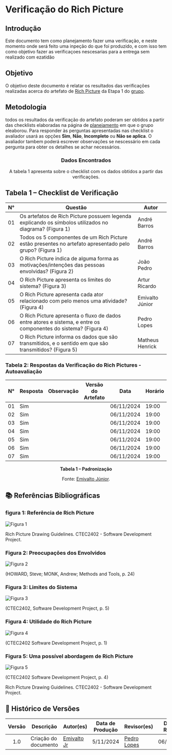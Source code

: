 # Verificação do Rich Picture



## Introdução

Este documento tem como planejamento fazer uma verificação, e neste momento onde será feito uma inpeção do que foi produzido, e com isso tem como objetivo fazer as verificaçoes nescesarias para a entrega sem realizado com ezatidão



## Objetivo

O objetivo deste documento é relatar os resultados das verificações realizadas acerca do artefato de [Rich Picture](https://requisitos-de-software.github.io/2024.2-MeuSUSDigital/pre-rastreabilidade/rich-picture/) da Etapa 1 do [grupo](https://requisitos-de-software.github.io/2024.2-MeuSUSDigital/).



## Metodologia

todos os resultados da verificação do artefato poderam ser obtidos a partir das checklists elaboradas na página de [planejamento](https://requisitos-de-software.github.io/2024.2-MeuSUSDigital/planejamento/cronograma-planejamento/) em que o grupo eleaborou. Para responder às perguntas apresentadas nas checklist o avaliador usará as opções **Sim**, **Não**, **Incompleto** ou **Não se aplica**. O avaliador tambem poderá escrever observações se nescessário em cada pergunta para obter os detalhes se achar necessários.



<center>

### Dados Encontrados

A tabela 1 apresenta sobre o checklist com os dados obtidos a partir das verificações. 

</center>



## Tabela 1 – Checklist de Verificação

| N° |                      Questão                          | Autor |
|----|-------------------------------------------------------|-------|
| 01 | Os artefatos de Rich Picture possuem legenda explicando os símbolos utilizados no diagrama? (Figura 1)| André Barros |
| 02 | Todos os 5 componentes de um Rich Picture estão presentes no artefato apresentado pelo grupo? (Figura 1) | André Barros |
| 03 | O Rich Picture indica de alguma forma as motivações/intenções das pessoas envolvidas? (Figura 2) | João Pedro |
| 04 | O Rich Picture apresenta os limites do sistema? (Figura 3) | Artur Ricardo |
| 05 | O Rich Picture apresenta cada ator relacionado com pelo menos uma atividade? (Figura 4)| Emivalto Júnior |
| 06 | O Rich Picture apresenta o fluxo de dados entre atores e sistema, e entre os componentes do sistema? (Figura 4) | Pedro Lopes |
| 07 | O Rich Picture informa os dados que são transmitidos, e o sentido em que são transmitidos? (Figura 5) | Matheus Henrick |

### Tabela 2: Respostas da Verificação do Rich Pictures - Autoavaliação

| N° | Resposta | Observação | Versão do Artefato | Data | Horário |
|----|----------|------------|--------------------|------|---------|
| 01 | Sim |  |  | 06/11/2024 | 19:00 |
| 02 | Sim |  |  | 06/11/2024 | 19:00 |
| 03 | Sim |  |  | 06/11/2024 | 19:00 |
| 04 | Sim |  |  | 06/11/2024 | 19:00 |
| 05 | Sim |  |  | 06/11/2024 | 19:00 |
| 06 | Sim |  |  | 06/11/2024 | 19:00 |
| 07 | Sim |  |  | 06/11/2024 | 19:00 |

<div align="center">
    <p><strong>Tabela 1 – Padronização</strong></p>
    <p>Fonte: <a href="https://github.com/EmivaltoJrr">Emivalto Júnior</a>.</p>
</div>



## 📚 Referências Bibliográficas

### figura 1: Referência de Rich Picture

![Figura 1](../assets/images/richpicture.png)

Rich Picture Drawing Guidelines. CTEC2402 - Software Development Project.

### Figura 2: Preocupações dos Envolvidos

![Figura 2](../assets/images/includeconcerns.png)

(HOWARD, Steve; MONK, Andrew; Methods and Tools, p. 24)

### Figura 3: Limites do Sistema

![Figura 3](../assets/images/systemboundaries.png)

(CTEC2402, Software Development Project, p. 5) 

### Figura 4: Utilidade do Rich Picture

![Figura 4](../assets/images/rputilities.png)

(CTEC2402 Software Development Project, p. 1)

### Figura 5: Uma possível abordagem de Rich Picture

![Figura 5](../assets/images/rpapproach.png)

(CTEC2402 Software Development Project, p. 4)


Rich Picture Drawing Guidelines. CTEC2402 - Software Development Project.

## 📑 Histórico de Versões

| Versão | Descrição | Autor(es) | Data de Produção | Revisor(es) | Data de Revisão | 
| :----: | --------- | --------- | :--------------: | ----------- | :-------------: |
|  1.0   | Criação do documento | [Emivalto Jr](https://github.com/EmivaltoJrr) | 5/11/2024 | [Pedro Lopes](https://github.com/pLopess) | 06/11/2024 |
